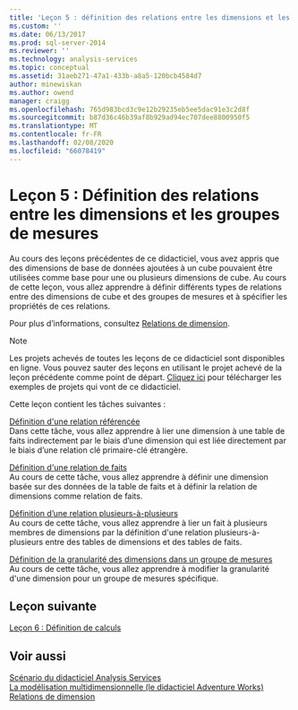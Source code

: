 ```yaml
---
title: 'Leçon 5 : définition des relations entre les dimensions et les groupes de mesures | Microsoft Docs'
ms.custom: ''
ms.date: 06/13/2017
ms.prod: sql-server-2014
ms.reviewer: ''
ms.technology: analysis-services
ms.topic: conceptual
ms.assetid: 31aeb271-47a1-433b-a8a5-120bcb4584d7
author: minewiskan
ms.author: owend
manager: craigg
ms.openlocfilehash: 765d983bcd3c9e12b29235eb5ee5dac91e3c2d8f
ms.sourcegitcommit: b87d36c46b39af8b929ad94ec707dee8800950f5
ms.translationtype: MT
ms.contentlocale: fr-FR
ms.lasthandoff: 02/08/2020
ms.locfileid: "66078419"
---
```

# <a name="lesson-5-defining-relationships-between-dimensions-and-measure-groups"></a>Leçon 5 : Définition des relations entre les dimensions et les groupes de mesures
  Au cours des leçons précédentes de ce didacticiel, vous avez appris que des dimensions de base de données ajoutées à un cube pouvaient être utilisées comme base pour une ou plusieurs dimensions de cube. Au cours de cette leçon, vous allez apprendre à définir différents types de relations entre des dimensions de cube et des groupes de mesures et à spécifier les propriétés de ces relations.  
  
 Pour plus d’informations, consultez [Relations de dimension](multidimensional-models-olap-logical-cube-objects/dimension-relationships.md).  
  
> [!NOTE]  
>  Les projets achevés de toutes les leçons de ce didacticiel sont disponibles en ligne. Vous pouvez sauter des leçons en utilisant le projet achevé de la leçon précédente comme point de départ. [Cliquez ici](https://go.microsoft.com/fwlink/?LinkID=221866) pour télécharger les exemples de projets qui vont de ce didacticiel.  
  
 Cette leçon contient les tâches suivantes :  
  
 [Définition d'une relation référencée](lesson-5-1-defining-a-referenced-relationship.md)  
 Dans cette tâche, vous allez apprendre à lier une dimension à une table de faits indirectement par le biais d’une dimension qui est liée directement par le biais d’une relation clé primaire-clé étrangère.  
  
 [Définition d'une relation de faits](lesson-5-2-defining-a-fact-relationship.md)  
 Au cours de cette tâche, vous allez apprendre à définir une dimension basée sur des données de la table de faits et à définir la relation de dimensions comme relation de faits.  
  
 [Définition d’une relation plusieurs-à-plusieurs](lesson-5-3-defining-a-many-to-many-relationship.md)  
 Au cours de cette tâche, vous allez apprendre à lier un fait à plusieurs membres de dimensions par la définition d'une relation plusieurs-à-plusieurs entre des tables de dimensions et des tables de faits.  
  
 [Définition de la granularité des dimensions dans un groupe de mesures](lesson-5-4-defining-dimension-granularity-within-a-measure-group.md)  
 Au cours de cette tâche, vous allez apprendre à modifier la granularité d'une dimension pour un groupe de mesures spécifique.  
  
## <a name="next-lesson"></a>Leçon suivante  
 [Leçon 6 : Définition de calculs](lesson-6-defining-calculations.md)  
  
## <a name="see-also"></a>Voir aussi  
 [Scénario du didacticiel Analysis Services](analysis-services-tutorial-scenario.md)   
 [La modélisation multidimensionnelle &#40;le didacticiel Adventure Works&#41;](multidimensional-modeling-adventure-works-tutorial.md)   
 [Relations de dimension](multidimensional-models-olap-logical-cube-objects/dimension-relationships.md)  
  
  
